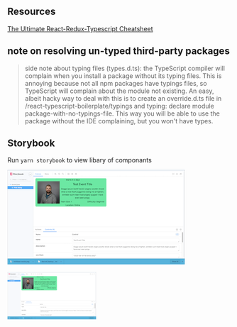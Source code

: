 ## Resources

[The Ultimate React-Redux-Typescript Cheatsheet](https://github.com/piotrwitek/react-redux-typescript-guide)

## note on resolving un-typed third-party packages

> side note about typing files (types.d.ts): the TypeScript compiler will complain when you install a package without its typing files. This is annoying because not all npm packages have typings files, so TypeScript will complain about the module not existing. An easy, albeit hacky way to deal with this is to create an override.d.ts file in /react-typescript-boilerplate/typings and typing: declare module package-with-no-typings-file. This way you will be able to use the package without the IDE complaining, but you won't have types.

## Storybook

Run `yarn storybook` to view libary of componants

![storybook-snap.png](./assets/storybook-snap.png)


<img src=./assets/storybook-snap.png width="200" />
